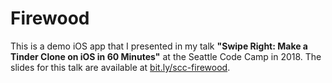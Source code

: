 # Firewood


This is a demo iOS app that I presented in my talk **"Swipe Right: Make a Tinder Clone on iOS in 60 Minutes"** at the Seattle Code Camp in 2018. The slides for this talk are available at [bit.ly/scc-firewood](bit.ly/scc-firewood).


